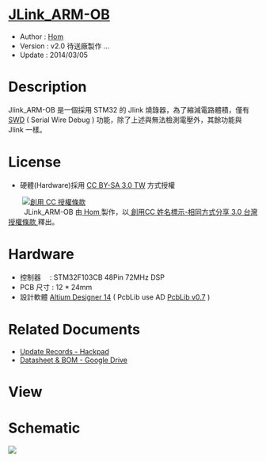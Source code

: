 [JLink_ARM-OB](https://github.com/OpenPCB/JLink_ARM-OB )
========
* Author  : [Hom](https://github.com/Hom-Wang)
* Version : v2.0 待送廠製作 ... 
* Update  : 2014/03/05

Description
========
Jlink_ARM-OB 是一個採用 STM32 的 Jlink 燒錄器，為了縮減電路體積，僅有 [SWD](http://en.wikipedia.org/wiki/Joint_Test_Action_Group#Serial_Wire_Debug) ( Serial Wire Debug ) 功能，除了上述與無法檢測電壓外，其餘功能與 Jlink 一樣。

License
========
* 硬體(Hardware)採用 [CC BY-SA 3.0 TW](http://creativecommons.org/licenses/by-sa/3.0/tw/deed.zh_TW) 方式授權 
  
　　<a rel="license" href="http://creativecommons.org/licenses/by-sa/3.0/tw/"><img alt="創用 CC 授權條款" style="border-width:0" src="http://i.creativecommons.org/l/by-sa/3.0/tw/80x15.png" /></a>  
　　<span xmlns:dct="http://purl.org/dc/terms/" property="dct:title"> JLink_ARM-OB </span>由<a xmlns:cc="http://creativecommons.org/ns#" href="https://plus.google.com/u/0/112822505513154783828/posts" property="cc:attributionName" rel="cc:attributionURL"> Hom </a>製作，以<a rel="license" href="http://creativecommons.org/licenses/by-sa/3.0/tw/deed.zh_TW"> 創用CC 姓名標示-相同方式分享 3.0 台灣 授權條款 </a>釋出。  

Hardware
========
* 控制器　 : STM32F103CB 48Pin 72MHz DSP
* PCB 尺寸 : 12 * 24mm
* 設計軟體 [Altium Designer 14](http://www.altium.com/en/products/altium-designer) ( PcbLib use AD [PcbLib v0.7](https://github.com/OpenPCB/AltiumDesigner_PcbLibrary/releases/tag/v0.7) )

Related Documents
========
* [Update Records - Hackpad](https://hom.hackpad.com/JLink_ARM-OB-xrJbocnPSQB)
* [Datasheet & BOM - Google Drive](https://drive.google.com/folderview?id=0BzL2wwAot6oPNHd5QUVPODZGV0k&usp=sharing)

View
========


Schematic
========
<img src="https://lh5.googleusercontent.com/-a53zr6f4rME/UxcxDUg0nzI/AAAAAAAAG4k/TZIAdIG8BSc/s800/JLink%2520ARM-OB_Sch.png" />
